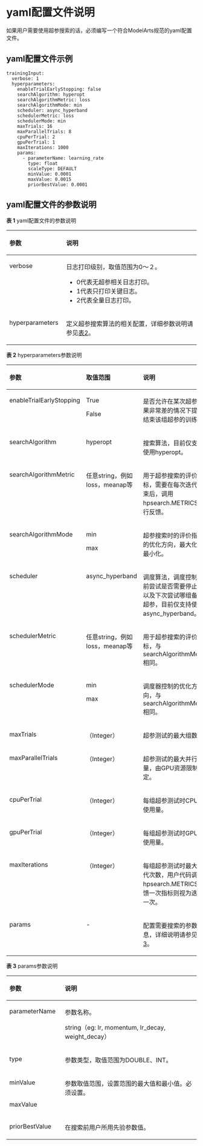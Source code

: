 # yaml配置文件说明<a name="modelarts_23_0155"></a>

如果用户需要使用超参搜索的话，必须编写一个符合ModelArts规范的yaml配置文件。

## yaml配置文件示例<a name="section8745159165510"></a>

```
trainingInput:
  verbose: 1
  hyperparameters:
    enableTrialEarlyStopping: false
    searchAlgorithm: hyperopt
    searchAlgorithmMetric: loss
    searchAlgorithmMode: min
    scheduler: async_hyperband
    schedulerMetric: loss
    schedulerMode: min
    maxTrials: 16
    maxParallelTrials: 8
    cpuPerTrial: 2
    gpuPerTrial: 1
    maxIterations: 1000
    params:
      - parameterName: learning_rate
        type: float
        scaleType: DEFAULT
        minValue: 0.0001
        maxValue: 0.0015
        priorBestValue: 0.0001
```

## yaml配置文件的参数说明<a name="section925641975610"></a>

**表 1**  yaml配置文件的参数说明

<a name="table3953511538"></a>
<table><thead align="left"><tr id="row119635165317"><th class="cellrowborder" valign="top" width="29.87%" id="mcps1.2.3.1.1"><p id="p17107353537"><a name="p17107353537"></a><a name="p17107353537"></a>参数</p>
</th>
<th class="cellrowborder" valign="top" width="70.13000000000001%" id="mcps1.2.3.1.2"><p id="p181073512535"><a name="p181073512535"></a><a name="p181073512535"></a>说明</p>
</th>
</tr>
</thead>
<tbody><tr id="row1101335175316"><td class="cellrowborder" valign="top" width="29.87%" headers="mcps1.2.3.1.1 "><p id="p131011358530"><a name="p131011358530"></a><a name="p131011358530"></a>verbose</p>
</td>
<td class="cellrowborder" valign="top" width="70.13000000000001%" headers="mcps1.2.3.1.2 "><p id="p169766114542"><a name="p169766114542"></a><a name="p169766114542"></a>日志打印级别，取值范围为0～２。</p>
<a name="ul681412117546"></a><a name="ul681412117546"></a><ul id="ul681412117546"><li>0代表无超参相关日志打印。</li><li>1代表只打印关键日志。</li><li>2代表全量日志打印。</li></ul>
</td>
</tr>
<tr id="row12104359537"><td class="cellrowborder" valign="top" width="29.87%" headers="mcps1.2.3.1.1 "><p id="p610113513539"><a name="p610113513539"></a><a name="p610113513539"></a>hyperparameters</p>
</td>
<td class="cellrowborder" valign="top" width="70.13000000000001%" headers="mcps1.2.3.1.2 "><p id="p191013512538"><a name="p191013512538"></a><a name="p191013512538"></a>定义超参搜索算法的相关配置，详细参数说明请参见<a href="#table671892015198">表2</a>。</p>
</td>
</tr>
</tbody>
</table>

**表 2**  hyperparameters参数说明

<a name="table671892015198"></a>
<table><thead align="left"><tr id="row17977120161913"><th class="cellrowborder" valign="top" width="23.200000000000003%" id="mcps1.2.4.1.1"><p id="p113788715355"><a name="p113788715355"></a><a name="p113788715355"></a>参数</p>
</th>
<th class="cellrowborder" valign="top" width="26.3%" id="mcps1.2.4.1.2"><p id="p1497772016194"><a name="p1497772016194"></a><a name="p1497772016194"></a>取值范围</p>
</th>
<th class="cellrowborder" valign="top" width="50.5%" id="mcps1.2.4.1.3"><p id="p1997732071919"><a name="p1997732071919"></a><a name="p1997732071919"></a>说明</p>
</th>
</tr>
</thead>
<tbody><tr id="row1997852012190"><td class="cellrowborder" valign="top" width="23.200000000000003%" headers="mcps1.2.4.1.1 "><p id="p1337816711351"><a name="p1337816711351"></a><a name="p1337816711351"></a>enableTrialEarlyStopping</p>
</td>
<td class="cellrowborder" valign="top" width="26.3%" headers="mcps1.2.4.1.2 "><p id="p1176863112582"><a name="p1176863112582"></a><a name="p1176863112582"></a>True</p>
<p id="p797812201191"><a name="p797812201191"></a><a name="p797812201191"></a>False</p>
</td>
<td class="cellrowborder" valign="top" width="50.5%" headers="mcps1.2.4.1.3 "><p id="p52892188373"><a name="p52892188373"></a><a name="p52892188373"></a>是否允许在某次超参效果非常差的情况下提前结束该组超参的训练。</p>
</td>
</tr>
<tr id="row3866174212361"><td class="cellrowborder" valign="top" width="23.200000000000003%" headers="mcps1.2.4.1.1 "><p id="p188679422363"><a name="p188679422363"></a><a name="p188679422363"></a>searchAlgorithm</p>
</td>
<td class="cellrowborder" valign="top" width="26.3%" headers="mcps1.2.4.1.2 "><p id="p168671942173618"><a name="p168671942173618"></a><a name="p168671942173618"></a>hyperopt</p>
</td>
<td class="cellrowborder" valign="top" width="50.5%" headers="mcps1.2.4.1.3 "><p id="p332121753718"><a name="p332121753718"></a><a name="p332121753718"></a>搜索算法，目前仅支持使用hyperopt。</p>
</td>
</tr>
<tr id="row189782020111917"><td class="cellrowborder" valign="top" width="23.200000000000003%" headers="mcps1.2.4.1.1 "><p id="p10378177133514"><a name="p10378177133514"></a><a name="p10378177133514"></a>searchAlgorithmMetric</p>
</td>
<td class="cellrowborder" valign="top" width="26.3%" headers="mcps1.2.4.1.2 "><p id="p1697822011196"><a name="p1697822011196"></a><a name="p1697822011196"></a>任意string，例如loss，meanap等</p>
</td>
<td class="cellrowborder" valign="top" width="50.5%" headers="mcps1.2.4.1.3 "><p id="p932111793710"><a name="p932111793710"></a><a name="p932111793710"></a>用于超参搜索的评价指标，需要在每次迭代结束后，调用hpsearch.METRICS进行反馈。</p>
</td>
</tr>
<tr id="row1797812061910"><td class="cellrowborder" valign="top" width="23.200000000000003%" headers="mcps1.2.4.1.1 "><p id="p21323164397"><a name="p21323164397"></a><a name="p21323164397"></a>searchAlgorithmMode</p>
</td>
<td class="cellrowborder" valign="top" width="26.3%" headers="mcps1.2.4.1.2 "><p id="p1619191515112"><a name="p1619191515112"></a><a name="p1619191515112"></a>min</p>
<p id="p8978920131910"><a name="p8978920131910"></a><a name="p8978920131910"></a>max</p>
</td>
<td class="cellrowborder" valign="top" width="50.5%" headers="mcps1.2.4.1.3 "><p id="p13978120121913"><a name="p13978120121913"></a><a name="p13978120121913"></a>超参搜索时的评价指标的优化方向，最大化或最小化。</p>
</td>
</tr>
<tr id="row72391443104113"><td class="cellrowborder" valign="top" width="23.200000000000003%" headers="mcps1.2.4.1.1 "><p id="p1424084310414"><a name="p1424084310414"></a><a name="p1424084310414"></a>scheduler</p>
</td>
<td class="cellrowborder" valign="top" width="26.3%" headers="mcps1.2.4.1.2 "><p id="p1261412816435"><a name="p1261412816435"></a><a name="p1261412816435"></a>async_hyperband</p>
<p id="p6146195834117"><a name="p6146195834117"></a><a name="p6146195834117"></a></p>
</td>
<td class="cellrowborder" valign="top" width="50.5%" headers="mcps1.2.4.1.3 "><p id="p189551458134118"><a name="p189551458134118"></a><a name="p189551458134118"></a>调度算法，调度控制当前尝试是否需要停止，以及下次尝试哪组备选超参，目前仅支持使用async_hyperband。</p>
</td>
</tr>
<tr id="row697812207196"><td class="cellrowborder" valign="top" width="23.200000000000003%" headers="mcps1.2.4.1.1 "><p id="p1537811712356"><a name="p1537811712356"></a><a name="p1537811712356"></a>schedulerMetric</p>
</td>
<td class="cellrowborder" valign="top" width="26.3%" headers="mcps1.2.4.1.2 "><p id="p5743531194418"><a name="p5743531194418"></a><a name="p5743531194418"></a>任意string，例如loss，meanap等</p>
</td>
<td class="cellrowborder" valign="top" width="50.5%" headers="mcps1.2.4.1.3 "><p id="p518903910537"><a name="p518903910537"></a><a name="p518903910537"></a>用于超参搜索的评价指标，与searchAlgorithmMetric相同。</p>
</td>
</tr>
<tr id="row1978182031914"><td class="cellrowborder" valign="top" width="23.200000000000003%" headers="mcps1.2.4.1.1 "><p id="p2037816733517"><a name="p2037816733517"></a><a name="p2037816733517"></a>schedulerMode</p>
</td>
<td class="cellrowborder" valign="top" width="26.3%" headers="mcps1.2.4.1.2 "><p id="p822765117116"><a name="p822765117116"></a><a name="p822765117116"></a>min</p>
<p id="p1786103714442"><a name="p1786103714442"></a><a name="p1786103714442"></a>max</p>
</td>
<td class="cellrowborder" valign="top" width="50.5%" headers="mcps1.2.4.1.3 "><p id="p2593185744314"><a name="p2593185744314"></a><a name="p2593185744314"></a>调度器控制的优化方向，与searchAlgorithmMetric相同。</p>
</td>
</tr>
<tr id="row3978520161919"><td class="cellrowborder" valign="top" width="23.200000000000003%" headers="mcps1.2.4.1.1 "><p id="p943881664512"><a name="p943881664512"></a><a name="p943881664512"></a>maxTrials</p>
</td>
<td class="cellrowborder" valign="top" width="26.3%" headers="mcps1.2.4.1.2 "><p id="p99791206194"><a name="p99791206194"></a><a name="p99791206194"></a>（Integer）</p>
</td>
<td class="cellrowborder" valign="top" width="50.5%" headers="mcps1.2.4.1.3 "><p id="p1297972011919"><a name="p1297972011919"></a><a name="p1297972011919"></a>超参测试的最大组数。</p>
</td>
</tr>
<tr id="row1397972015199"><td class="cellrowborder" valign="top" width="23.200000000000003%" headers="mcps1.2.4.1.1 "><p id="p68101020194511"><a name="p68101020194511"></a><a name="p68101020194511"></a>maxParallelTrials</p>
</td>
<td class="cellrowborder" valign="top" width="26.3%" headers="mcps1.2.4.1.2 "><p id="p397920206190"><a name="p397920206190"></a><a name="p397920206190"></a>（Integer）</p>
</td>
<td class="cellrowborder" valign="top" width="50.5%" headers="mcps1.2.4.1.3 "><p id="p129792020121914"><a name="p129792020121914"></a><a name="p129792020121914"></a>超参测试的最大并行数量，由GPU资源限制决定。</p>
</td>
</tr>
<tr id="row11979420201912"><td class="cellrowborder" valign="top" width="23.200000000000003%" headers="mcps1.2.4.1.1 "><p id="p44171942124512"><a name="p44171942124512"></a><a name="p44171942124512"></a>cpuPerTrial</p>
</td>
<td class="cellrowborder" valign="top" width="26.3%" headers="mcps1.2.4.1.2 "><p id="p797932017198"><a name="p797932017198"></a><a name="p797932017198"></a>（Integer）</p>
</td>
<td class="cellrowborder" valign="top" width="50.5%" headers="mcps1.2.4.1.3 "><p id="p1597913201190"><a name="p1597913201190"></a><a name="p1597913201190"></a>每组超参测试时CPU的使用量。</p>
</td>
</tr>
<tr id="row19798208194"><td class="cellrowborder" valign="top" width="23.200000000000003%" headers="mcps1.2.4.1.1 "><p id="p25314514515"><a name="p25314514515"></a><a name="p25314514515"></a>gpuPerTrial</p>
</td>
<td class="cellrowborder" valign="top" width="26.3%" headers="mcps1.2.4.1.2 "><p id="p17979182016191"><a name="p17979182016191"></a><a name="p17979182016191"></a>（Integer）</p>
</td>
<td class="cellrowborder" valign="top" width="50.5%" headers="mcps1.2.4.1.3 "><p id="p12979132016191"><a name="p12979132016191"></a><a name="p12979132016191"></a>每组超参测试时GPU的使用量。</p>
</td>
</tr>
<tr id="row8979620111914"><td class="cellrowborder" valign="top" width="23.200000000000003%" headers="mcps1.2.4.1.1 "><p id="p8379177113517"><a name="p8379177113517"></a><a name="p8379177113517"></a>maxIterations</p>
</td>
<td class="cellrowborder" valign="top" width="26.3%" headers="mcps1.2.4.1.2 "><p id="p13979152012199"><a name="p13979152012199"></a><a name="p13979152012199"></a>（Integer）</p>
</td>
<td class="cellrowborder" valign="top" width="50.5%" headers="mcps1.2.4.1.3 "><p id="p697922051912"><a name="p697922051912"></a><a name="p697922051912"></a>每组超参测试时最大迭代次数，用户代码调用hpsearch.METRICS反馈一次指标则视为迭代一次。</p>
</td>
</tr>
<tr id="row29797202194"><td class="cellrowborder" valign="top" width="23.200000000000003%" headers="mcps1.2.4.1.1 "><p id="p37981233164619"><a name="p37981233164619"></a><a name="p37981233164619"></a>params</p>
</td>
<td class="cellrowborder" valign="top" width="26.3%" headers="mcps1.2.4.1.2 "><p id="p49791820181915"><a name="p49791820181915"></a><a name="p49791820181915"></a>-</p>
</td>
<td class="cellrowborder" valign="top" width="50.5%" headers="mcps1.2.4.1.3 "><p id="p11979020181916"><a name="p11979020181916"></a><a name="p11979020181916"></a>配置需要搜索的参数信息，详细说明请参见<a href="#table13801946145619">表3</a>。</p>
</td>
</tr>
</tbody>
</table>

**表 3**  params参数说明

<a name="table13801946145619"></a>
<table><thead align="left"><tr id="row580174625613"><th class="cellrowborder" valign="top" width="29.18%" id="mcps1.2.3.1.1"><p id="p198028464562"><a name="p198028464562"></a><a name="p198028464562"></a>参数</p>
</th>
<th class="cellrowborder" valign="top" width="70.82000000000001%" id="mcps1.2.3.1.2"><p id="p2802114685611"><a name="p2802114685611"></a><a name="p2802114685611"></a>说明</p>
</th>
</tr>
</thead>
<tbody><tr id="row1480214675612"><td class="cellrowborder" valign="top" width="29.18%" headers="mcps1.2.3.1.1 "><p id="p1594591115710"><a name="p1594591115710"></a><a name="p1594591115710"></a>parameterName</p>
</td>
<td class="cellrowborder" valign="top" width="70.82000000000001%" headers="mcps1.2.3.1.2 "><p id="p19764121695714"><a name="p19764121695714"></a><a name="p19764121695714"></a>参数名称。</p>
<p id="p177917259570"><a name="p177917259570"></a><a name="p177917259570"></a>string（eg: lr, momentum, lr_decay, weight_decay）</p>
</td>
</tr>
<tr id="row1280211466564"><td class="cellrowborder" valign="top" width="29.18%" headers="mcps1.2.3.1.1 "><p id="p1594611195712"><a name="p1594611195712"></a><a name="p1594611195712"></a>type</p>
</td>
<td class="cellrowborder" valign="top" width="70.82000000000001%" headers="mcps1.2.3.1.2 "><p id="p147641416195713"><a name="p147641416195713"></a><a name="p147641416195713"></a>参数类型，取值范围为DOUBLE、INT。</p>
</td>
</tr>
<tr id="row5802846155610"><td class="cellrowborder" valign="top" width="29.18%" headers="mcps1.2.3.1.1 "><p id="p15946121115714"><a name="p15946121115714"></a><a name="p15946121115714"></a>minValue</p>
</td>
<td class="cellrowborder" rowspan="2" valign="top" width="70.82000000000001%" headers="mcps1.2.3.1.2 "><p id="p1776481625717"><a name="p1776481625717"></a><a name="p1776481625717"></a>参数取值范围，设置范围的最大值和最小值。必须设置。</p>
</td>
</tr>
<tr id="row180244675613"><td class="cellrowborder" valign="top" headers="mcps1.2.3.1.1 "><p id="p2094651113576"><a name="p2094651113576"></a><a name="p2094651113576"></a>maxValue</p>
</td>
</tr>
<tr id="row041610775710"><td class="cellrowborder" valign="top" width="29.18%" headers="mcps1.2.3.1.1 "><p id="p1494616117577"><a name="p1494616117577"></a><a name="p1494616117577"></a>priorBestValue</p>
</td>
<td class="cellrowborder" valign="top" width="70.82000000000001%" headers="mcps1.2.3.1.2 "><p id="p1764191685717"><a name="p1764191685717"></a><a name="p1764191685717"></a>在搜索前用户所用先验参数值。</p>
</td>
</tr>
</tbody>
</table>

